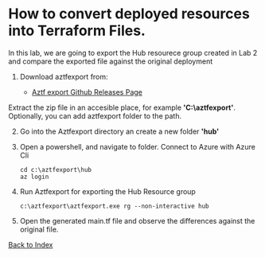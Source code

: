 # How to convert deployed resources into Terraform Files.

In this lab, we are going to export the Hub resourece group created in Lab 2 and compare the exported file against the original deployment

1. Download aztfexport from:

    - [Aztf export Github Releases Page](https://github.com/Azure/aztfexport/releases)

Extract the zip file in an accesible place, for example **'C:\aztfexport'**. Optionally, you can add aztfexport folder to the path.

2. Go into the Aztfexport directory an create a new folder **'hub'**

3. Open a powershell, and navigate to  folder. Connect to Azure with Azure Cli

    ```
    cd c:\aztfexport\hub
    az login
    ```

4. Run Aztfexport for exporting the Hub Resource group

    ```
    c:\aztfexport\aztfexport.exe rg --non-interactive hub
    ```

5. Open the generated main.tf file and observe the differences against the original file.

[Back to Index](/README.md)

